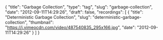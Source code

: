 {
  "title": "Garbage Collection",
  "type": "tag",
  "slug": "garbage-collection",
  "date": "2012-09-11T14:29:26",
  "draft": false,
  "recordings": [
    {
      "title": "Deterministic Garbage Collection",
      "slug": "deterministic-garbage-collection",
      "thumbnail": "https://i.vimeocdn.com/video/487540835_295x166.jpg",
      "date": "2012-09-11T14:29:26"
    }
  ]
}
